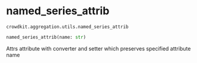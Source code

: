 # named_series_attrib
`crowdkit.aggregation.utils.named_series_attrib`

```python
named_series_attrib(name: str)
```

Attrs attribute with converter and setter which preserves specified attribute name

